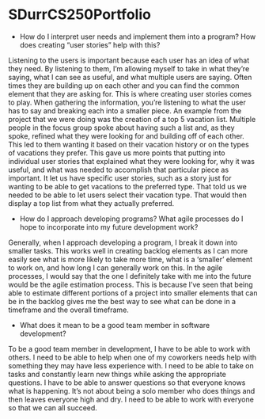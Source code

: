 # SDurrCS250Portfolio

* How do I interpret user needs and implement them into a program? How does creating “user stories” help with this?

Listening to the users is important because each user has an idea of what they need. By listening to them, I’m allowing myself to take in what they’re saying, what I can see as useful, and what multiple users are saying. Often times they are building up on each other and you can find the common element that they are asking for. This is where creating user stories comes to play. When gathering the information, you’re listening to what the user has to say and breaking each into a smaller piece. An example from the project that we were doing was the creation of a top 5 vacation list. Multiple people in the focus group spoke about having such a list and, as they spoke, refined what they were looking for and building off of each other. This led to them wanting it based on their vacation history or on the types of vacations they prefer. This gave us more points that putting into individual user stories that explained what they were looking for, why it was useful, and what was needed to accomplish that particular piece as important. It let us have specific user stories, such as a story just for wanting to be able to get vacations to the preferred type. That told us we needed to be able to let users select their vacation type. That would then display a top list from what they actually preferred.

* How do I approach developing programs? What agile processes do I hope to incorporate into my future development work?

Generally, when I approach developing a program, I break it down into smaller tasks. This works well in creating backlog elements as I can more easily see what is more likely to take more time, what is a ‘smaller’ element to work on, and how long I can generally work on this. In the agile processes, I would say that the one I definitely take with me into the future would be the agile estimation process. This is because I’ve seen that being able to estimate different portions of a project into smaller elements that can be in the backlog gives me the best way to see what can be done in a timeframe and the overall timeframe.

* What does it mean to be a good team member in software development?

To be a good team member in development, I have to be able to work with others. I need to be able to help when one of my coworkers needs help with something they may have less experience with. I need to be able to take on tasks and constantly learn new things while asking the appropriate questions. I have to be able to answer questions so that everyone knows what is happening. It’s not about being a solo member who does things and then leaves everyone high and dry. I need to be able to work with everyone so that we can all succeed.
